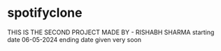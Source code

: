 # spotifyclone
THIS IS THE SECOND PROJECT
MADE BY - RISHABH SHARMA
starting date 06-05-2024
ending date given very soon
